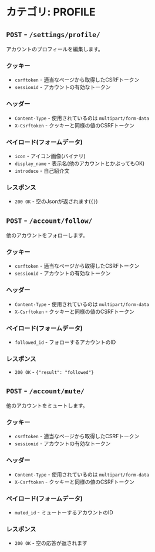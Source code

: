 # カテゴリ: PROFILE

## `POST` - `/settings/profile/`
アカウントのプロフィールを編集します。
### クッキー
- `csrftoken` - 適当なページから取得したCSRFトークン
- `sessionid` - アカウントの有効なトークン
### ヘッダー
- `Content-Type` - 使用されているのは `multipart/form-data`
- `X-Csrftoken` - クッキーと同様の値のCSRFトークン
### ペイロード(フォームデータ)
- `icon` - アイコン画像(バイナリ)
- `display_name` - 表示名(他のアカウントとかぶってもOK)
- `introduce` - 自己紹介文
### レスポンス
- `200 OK` - 空のJsonが返されます(`{}`)

## `POST` - `/account/follow/`
他のアカウントをフォローします。
### クッキー
- `csrftoken` - 適当なページから取得したCSRFトークン
- `sessionid` - アカウントの有効なトークン
### ヘッダー
- `Content-Type` - 使用されているのは `multipart/form-data`
- `X-Csrftoken` - クッキーと同様の値のCSRFトークン
### ペイロード(フォームデータ)
- `followed_id` - フォローするアカウントのID
### レスポンス
- `200 OK` - `{"result": "followed"}`

## `POST` - `/account/mute/`
他のアカウントをミュートします。
### クッキー
- `csrftoken` - 適当なページから取得したCSRFトークン
- `sessionid` - アカウントの有効なトークン
### ヘッダー
- `Content-Type` - 使用されているのは `multipart/form-data`
- `X-Csrftoken` - クッキーと同様の値のCSRFトークン
### ペイロード(フォームデータ)
- `muted_id` - ミュートーするアカウントのID
### レスポンス
- `200 OK` - 空の応答が返されます